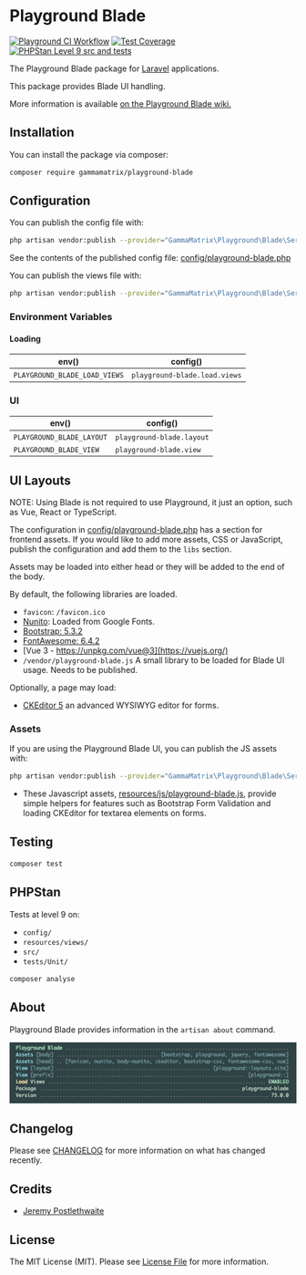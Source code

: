 # Playground Blade

[![Playground CI Workflow](https://github.com/gammamatrix/playground-blade/actions/workflows/ci.yml/badge.svg?branch=develop)](https://raw.githubusercontent.com/gammamatrix/playground-blade/testing/develop/testdox.txt)
[![Test Coverage](https://raw.githubusercontent.com/gammamatrix/playground-blade/testing/develop/coverage.svg)](tests)
[![PHPStan Level 9 src and tests](https://img.shields.io/badge/PHPStan-level%209-brightgreen)](.github/workflows/ci.yml#L115)

The Playground Blade package for [Laravel](https://laravel.com/docs/10.x) applications.

This package provides Blade UI handling.

More information is available [on the Playground Blade wiki.](https://github.com/gammamatrix/playground-blade/wiki)

## Installation

You can install the package via composer:

```bash
composer require gammamatrix/playground-blade
```

## Configuration

You can publish the config file with:
```bash
php artisan vendor:publish --provider="GammaMatrix\Playground\Blade\ServiceProvider" --tag="playground-config"
```

See the contents of the published config file: [config/playground-blade.php](config/playground-blade.php)

You can publish the views file with:
```bash
php artisan vendor:publish --provider="GammaMatrix\Playground\Blade\ServiceProvider" --tag="playground-view"
```

### Environment Variables

#### Loading

| env()                         | config()                      |
|-------------------------------|-------------------------------|
| `PLAYGROUND_BLADE_LOAD_VIEWS` | `playground-blade.load.views` |

### UI

| env()                     | config()                  |
|---------------------------|---------------------------|
| `PLAYGROUND_BLADE_LAYOUT` | `playground-blade.layout` |
| `PLAYGROUND_BLADE_VIEW`   | `playground-blade.view`   |

## UI Layouts

NOTE: Using Blade is not required to use Playground, it just an option, such as Vue, React or TypeScript.

The configuration in [config/playground-blade.php](config/playground-blade.php) has a section for frontend assets. If you would like to add more assets, CSS or JavaScript, publish the configuration and add them to the `libs` section.

Assets may be loaded into either head or they will be added to the end of the body.

By default, the following libraries are loaded.

- `favicon`: `/favicon.ico`
- [Nunito](https://fonts.google.com/specimen/Nunito): Loaded from Google Fonts.
- [Bootstrap: 5.3.2](https://getbootstrap.com/docs/5.3/)
- [FontAwesome: 6.4.2](https://fontawesome.com/search?o=r&m=free)
- [Vue 3 - https://unpkg.com/vue@3](https://vuejs.org/)
- `/vendor/playground-blade.js` A small library to be loaded for Blade UI usage. Needs to be published.

Optionally, a page may load:
- [CKEditor 5](https://ckeditor.com/ckeditor-5/) an advanced WYSIWYG editor for forms.

### Assets

If you are using the Playground Blade UI, you can publish the JS assets with:
```bash
php artisan vendor:publish --provider="GammaMatrix\Playground\Blade\ServiceProvider" --tag="playground-js"
```
- These Javascript assets, [resources/js/playground-blade.js](resources/js/playground-blade.js), provide simple helpers for features such as Bootstrap Form Validation and loading CKEditor for textarea elements on forms.


## Testing

```sh
composer test
```

## PHPStan

Tests at level 9 on:
- `config/`
- `resources/views/`
- `src/`
- `tests/Unit/`

```sh
composer analyse
```

## About

Playground Blade provides information in the `artisan about` command.

<img src="resources/docs/artisan-about-playground-blade.png" alt="screenshot of artisan about command with Playground Blade.">

## Changelog

Please see [CHANGELOG](CHANGELOG.md) for more information on what has changed recently.

## Credits

- [Jeremy Postlethwaite](https://github.com/gammamatrix)

## License

The MIT License (MIT). Please see [License File](LICENSE.md) for more information.
